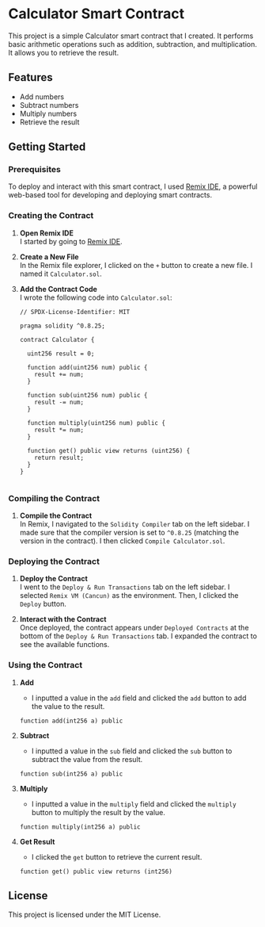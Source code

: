 # Calculator Smart Contract

This project is a simple Calculator smart contract that I created. It performs basic arithmetic operations such as addition, subtraction, and multiplication. It allows you to retrieve the result.

## Features

- Add numbers
- Subtract numbers
- Multiply numbers
- Retrieve the result

## Getting Started

### Prerequisites

To deploy and interact with this smart contract, I used [Remix IDE](https://remix.ethereum.org/), a powerful web-based tool for developing and deploying smart contracts.

### Creating the Contract

1. **Open Remix IDE**  
   I started by going to [Remix IDE](https://remix.ethereum.org/).

2. **Create a New File**  
   In the Remix file explorer, I clicked on the `+` button to create a new file. I named it `Calculator.sol`.

3. **Add the Contract Code**  
   I wrote the following code into `Calculator.sol`:

    ```solidity
    // SPDX-License-Identifier: MIT

    pragma solidity ^0.8.25;

    contract Calculator {
    
      uint256 result = 0;

      function add(uint256 num) public {
        result += num;
      }

      function sub(uint256 num) public {
        result -= num;
      }

      function multiply(uint256 num) public {
        result *= num;
      }

      function get() public view returns (uint256) {
        return result;
      }
    }


### Compiling the Contract

1. **Compile the Contract**  
   In Remix, I navigated to the `Solidity Compiler` tab on the left sidebar. I made sure that the compiler version is set to `^0.8.25` (matching the version in the contract). I then clicked `Compile Calculator.sol`.

### Deploying the Contract

1. **Deploy the Contract**  
   I went to the `Deploy & Run Transactions` tab on the left sidebar. I selected `Remix VM (Cancun)` as the environment. Then, I clicked the `Deploy` button.

2. **Interact with the Contract**  
   Once deployed, the contract appears under `Deployed Contracts` at the bottom of the `Deploy & Run Transactions` tab. I expanded the contract to see the available functions.

### Using the Contract

1. **Add**
    - I inputted a value in the `add` field and clicked the `add` button to add the value to the result.
    ```solidity
    function add(int256 a) public
    ```

2. **Subtract**
    - I inputted a value in the `sub` field and clicked the `sub` button to subtract the value from the result.
    ```solidity
    function sub(int256 a) public
    ```

3. **Multiply**
    - I inputted a value in the `multiply` field and clicked the `multiply` button to multiply the result by the value.
    ```solidity
    function multiply(int256 a) public
    ```

4. **Get Result**
    - I clicked the `get` button to retrieve the current result.
    ```solidity
    function get() public view returns (int256)
    ```

## License

This project is licensed under the MIT License.
